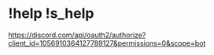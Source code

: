 # !help !s_help

https://discord.com/api/oauth2/authorize?client_id=1056910364127789127&permissions=0&scope=bot
